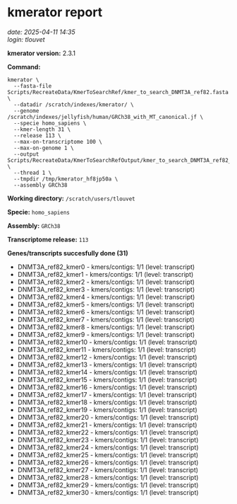 # kmerator report
*date: 2025-04-11 14:35*  
*login: tlouvet*

**kmerator version:** 2.3.1

**Command:**

```
kmerator \
  --fasta-file Scripts/RecreateData/KmerToSearchRef/kmer_to_search_DNMT3A_ref82.fasta \
  --datadir /scratch/indexes/kmerator/ \
  --genome /scratch/indexes/jellyfish/human/GRCh38_with_MT_canonical.jf \
  --specie homo_sapiens \
  --kmer-length 31 \
  --release 113 \
  --max-on-transcriptome 100 \
  --max-on-genome 1 \
  --output Scripts/RecreateData/KmerToSearchRefOutput/kmer_to_search_DNMT3A_ref82_output \
  --thread 1 \
  --tmpdir /tmp/kmerator_hf8jp50a \
  --assembly GRCh38
```

**Working directory:** `/scratch/users/tlouvet`

**Specie:** `homo_sapiens`

**Assembly:** `GRCh38`

**Transcriptome release:** `113`

**Genes/transcripts succesfully done (31)**

- DNMT3A_ref82_kmer0 - kmers/contigs: 1/1 (level: transcript)
- DNMT3A_ref82_kmer1 - kmers/contigs: 1/1 (level: transcript)
- DNMT3A_ref82_kmer2 - kmers/contigs: 1/1 (level: transcript)
- DNMT3A_ref82_kmer3 - kmers/contigs: 1/1 (level: transcript)
- DNMT3A_ref82_kmer4 - kmers/contigs: 1/1 (level: transcript)
- DNMT3A_ref82_kmer5 - kmers/contigs: 1/1 (level: transcript)
- DNMT3A_ref82_kmer6 - kmers/contigs: 1/1 (level: transcript)
- DNMT3A_ref82_kmer7 - kmers/contigs: 1/1 (level: transcript)
- DNMT3A_ref82_kmer8 - kmers/contigs: 1/1 (level: transcript)
- DNMT3A_ref82_kmer9 - kmers/contigs: 1/1 (level: transcript)
- DNMT3A_ref82_kmer10 - kmers/contigs: 1/1 (level: transcript)
- DNMT3A_ref82_kmer11 - kmers/contigs: 1/1 (level: transcript)
- DNMT3A_ref82_kmer12 - kmers/contigs: 1/1 (level: transcript)
- DNMT3A_ref82_kmer13 - kmers/contigs: 1/1 (level: transcript)
- DNMT3A_ref82_kmer14 - kmers/contigs: 1/1 (level: transcript)
- DNMT3A_ref82_kmer15 - kmers/contigs: 1/1 (level: transcript)
- DNMT3A_ref82_kmer16 - kmers/contigs: 1/1 (level: transcript)
- DNMT3A_ref82_kmer17 - kmers/contigs: 1/1 (level: transcript)
- DNMT3A_ref82_kmer18 - kmers/contigs: 1/1 (level: transcript)
- DNMT3A_ref82_kmer19 - kmers/contigs: 1/1 (level: transcript)
- DNMT3A_ref82_kmer20 - kmers/contigs: 1/1 (level: transcript)
- DNMT3A_ref82_kmer21 - kmers/contigs: 1/1 (level: transcript)
- DNMT3A_ref82_kmer22 - kmers/contigs: 1/1 (level: transcript)
- DNMT3A_ref82_kmer23 - kmers/contigs: 1/1 (level: transcript)
- DNMT3A_ref82_kmer24 - kmers/contigs: 1/1 (level: transcript)
- DNMT3A_ref82_kmer25 - kmers/contigs: 1/1 (level: transcript)
- DNMT3A_ref82_kmer26 - kmers/contigs: 1/1 (level: transcript)
- DNMT3A_ref82_kmer27 - kmers/contigs: 1/1 (level: transcript)
- DNMT3A_ref82_kmer28 - kmers/contigs: 1/1 (level: transcript)
- DNMT3A_ref82_kmer29 - kmers/contigs: 1/1 (level: transcript)
- DNMT3A_ref82_kmer30 - kmers/contigs: 1/1 (level: transcript)
